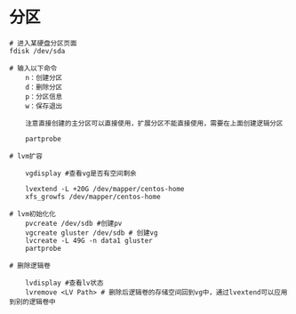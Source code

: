 # 分区

    # 进入某硬盘分区页面
    fdisk /dev/sda

    # 输入以下命令
        n：创建分区
        d：删除分区
        p：分区信息
        w：保存退出

        注意直接创建的主分区可以直接使用，扩展分区不能直接使用，需要在上面创建逻辑分区

        partprobe

    # lvm扩容

        vgdisplay #查看vg是否有空间剩余

        lvextend -L +20G /dev/mapper/centos-home
        xfs_growfs /dev/mapper/centos-home

    # lvm初始化化
        pvcreate /dev/sdb #创建pv
        vgcreate gluster /dev/sdb # 创建vg
        lvcreate -L 49G -n data1 gluster 
        partprobe

    # 删除逻辑卷

        lvdisplay #查看lv状态
        lvremove <LV Path> # 删除后逻辑卷的存储空间回到vg中，通过lvextend可以应用到别的逻辑卷中

